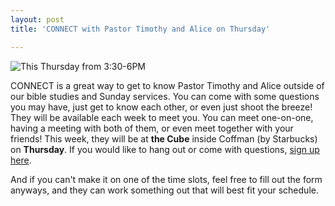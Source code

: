 ```yaml
---
layout: post
title: 'CONNECT with Pastor Timothy and Alice on Thursday'

---
```


![This Thursday from 3:30-6PM](http://farm8.staticflickr.com/7191/6786952342_9755a74e68_b.jpg)

CONNECT is a great way to get to know Pastor Timothy and Alice outside of our bible studies and Sunday services. You can come with some questions you may have, just get to know each other, or even just shoot the breeze! They will be available each week to meet you. You can meet one-on-one, having a meeting with both of them, or even meet together with your friends! This week, they will be at **the Cube** inside Coffman (by Starbucks) on **Thursday**. If you would like to hang out or come with questions, [sign up here](https://docs.google.com/spreadsheet/viewform?formkey=dEFlSkdfM1cyNmYxWEFFNE05d3QyV3c6MQ#gid=0).

And if you can't make it on one of the time slots, feel free to fill out the form anyways, and they can work something out that will best fit your schedule.
